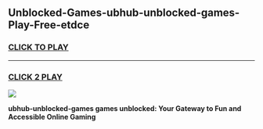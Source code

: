 
## Unblocked-Games-ubhub-unblocked-games-Play-Free-etdce
<h3>
<a href="https://premium76.site?title=ubhub-unblocked-games&ref=20A">CLICK TO PLAY</a></h3>
<hr>

<h3>
<a href="https://premium76.site?title=ubhub-unblocked-games&ref=20A">CLICK 2 PLAY</a>
  
</h3>

<a href="https://premium76.site?title=ubhub-unblocked-games&ref=20A"><img src="https://clearcache.store/games.png"></a>


**ubhub-unblocked-games games unblocked: Your Gateway to Fun and Accessible Online Gaming**
